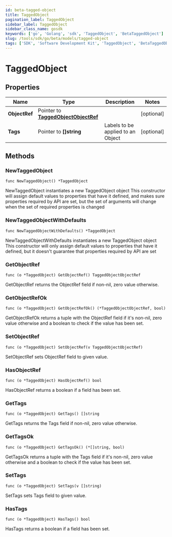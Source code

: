 ```yaml
---
id: beta-tagged-object
title: TaggedObject
pagination_label: TaggedObject
sidebar_label: TaggedObject
sidebar_class_name: gosdk
keywords: ['go', 'Golang', 'sdk', 'TaggedObject', 'BetaTaggedObject'] 
slug: /tools/sdk/go/beta/models/tagged-object
tags: ['SDK', 'Software Development Kit', 'TaggedObject', 'BetaTaggedObject']
---
```


# TaggedObject

## Properties

Name | Type | Description | Notes
------------ | ------------- | ------------- | -------------
**ObjectRef** | Pointer to [**TaggedObjectObjectRef**](tagged-object-object-ref) |  | [optional] 
**Tags** | Pointer to **[]string** | Labels to be applied to an Object | [optional] 

## Methods

### NewTaggedObject

`func NewTaggedObject() *TaggedObject`

NewTaggedObject instantiates a new TaggedObject object
This constructor will assign default values to properties that have it defined,
and makes sure properties required by API are set, but the set of arguments
will change when the set of required properties is changed

### NewTaggedObjectWithDefaults

`func NewTaggedObjectWithDefaults() *TaggedObject`

NewTaggedObjectWithDefaults instantiates a new TaggedObject object
This constructor will only assign default values to properties that have it defined,
but it doesn't guarantee that properties required by API are set

### GetObjectRef

`func (o *TaggedObject) GetObjectRef() TaggedObjectObjectRef`

GetObjectRef returns the ObjectRef field if non-nil, zero value otherwise.

### GetObjectRefOk

`func (o *TaggedObject) GetObjectRefOk() (*TaggedObjectObjectRef, bool)`

GetObjectRefOk returns a tuple with the ObjectRef field if it's non-nil, zero value otherwise
and a boolean to check if the value has been set.

### SetObjectRef

`func (o *TaggedObject) SetObjectRef(v TaggedObjectObjectRef)`

SetObjectRef sets ObjectRef field to given value.

### HasObjectRef

`func (o *TaggedObject) HasObjectRef() bool`

HasObjectRef returns a boolean if a field has been set.

### GetTags

`func (o *TaggedObject) GetTags() []string`

GetTags returns the Tags field if non-nil, zero value otherwise.

### GetTagsOk

`func (o *TaggedObject) GetTagsOk() (*[]string, bool)`

GetTagsOk returns a tuple with the Tags field if it's non-nil, zero value otherwise
and a boolean to check if the value has been set.

### SetTags

`func (o *TaggedObject) SetTags(v []string)`

SetTags sets Tags field to given value.

### HasTags

`func (o *TaggedObject) HasTags() bool`

HasTags returns a boolean if a field has been set.



